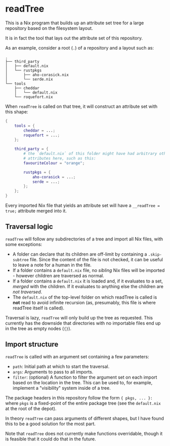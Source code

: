 readTree
========

This is a Nix program that builds up an attribute set tree for a large
repository based on the filesystem layout.

It is in fact the tool that lays out the attribute set of this repository.

As an example, consider a root (`.`) of a repository and a layout such as:

```
.
├── third_party
│   ├── default.nix
│   └── rustpkgs
│       ├── aho-corasick.nix
│       └── serde.nix
└── tools
    ├── cheddar
    │   └── default.nix
    └── roquefort.nix
```

When `readTree` is called on that tree, it will construct an attribute set with
this shape:

```nix
{
    tools = {
        cheddar = ...;
        roquefort = ...;
    };

    third_party = {
        # the `default.nix` of this folder might have had arbitrary other
        # attributes here, such as this:
        favouriteColour = "orange";

        rustpkgs = {
            aho-corasick = ...;
            serde = ...;
        };
    };
}
```

Every imported Nix file that yields an attribute set will have a `__readTree =
true;` attribute merged into it.

## Traversal logic

`readTree` will follow any subdirectories of a tree and import all Nix files,
with some exceptions:

* A folder can declare that its children are off-limit by containing a
  `.skip-subtree` file. Since the content of the file is not checked, it can be
  useful to leave a note for a human in the file.
* If a folder contains a `default.nix` file, no *sibling* Nix files will be
  imported - however children are traversed as normal.
* If a folder contains a `default.nix` it is loaded and, if it evaluates to a
  set, *merged* with the children. If it evaluates to anything else the children
  are *not traversed*.
* The `default.nix` of the top-level folder on which readTree is
  called is **not** read to avoid infinite recursion (as, presumably,
  this file is where readTree itself is called).

Traversal is lazy, `readTree` will only build up the tree as requested. This
currently has the downside that directories with no importable files end up in
the tree as empty nodes (`{}`).

## Import structure

`readTree` is called with an argument set containing a few parameters:

* `path`: Initial path at which to start the traversal.
* `args`: Arguments to pass to all imports.
* `filter`: (optional) A function to filter the argument set on each
  import based on the location in the tree. This can be used to, for
  example, implement a "visibility" system inside of a tree.

The package headers in this repository follow the form `{ pkgs, ... }:` where
`pkgs` is a fixed-point of the entire package tree (see the `default.nix` at the
root of the depot).

In theory `readTree` can pass arguments of different shapes, but I have found
this to be a good solution for the most part.

Note that `readTree` does not currently make functions overridable, though it is
feasible that it could do that in the future.
